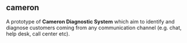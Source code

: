 ## cameron

A prototype of __Cameron Diagnostic System__ which aim to identify and diagnose customers coming from any communication channel (e.g. chat, help desk, call center etc).
